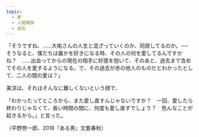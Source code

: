 ```yaml
---
topic:
  - 愛
  - 人間関係
  - 過去
---
```

「そうですね、……大祐さんの人生と混ざっていくのか、同居してるのか。──そうなると、僕たちは誰かを好きになる時、その人の何を愛してるんですかね？　……出会ってからの現在の相手に好感を抱いて、そのあと、過去まで含めてその人を愛するようになる。で、その過去が赤の他人のものだとわかったとして、二人の間の愛は？」 

美涼は、それはそんなに難しくないという顔で、

「わかったってところから、また愛し直すんじゃないですか？　一回、愛したら終わりじゃなくて、長い時間の間に、何度も愛し直すでしょう？　色んなことが起きるから。」と言った。

（平野啓一郎、2018『ある男』文藝春秋）